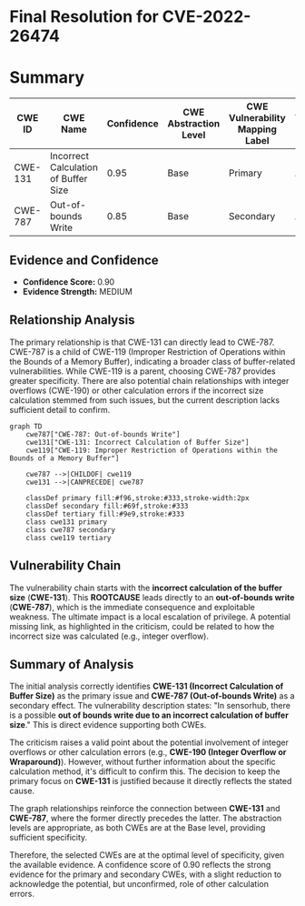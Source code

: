 # Final Resolution for CVE-2022-26474

# Summary
| CWE ID | CWE Name | Confidence | CWE Abstraction Level | CWE Vulnerability Mapping Label | CWE-Vulnerability Mapping Notes |
|---|---|---|---|---|---|
| CWE-131 | Incorrect Calculation of Buffer Size | 0.95 | Base | Primary | Allowed |
| CWE-787 | Out-of-bounds Write | 0.85 | Base | Secondary | Allowed |

## Evidence and Confidence

*   **Confidence Score:** 0.90
*   **Evidence Strength:** MEDIUM

## Relationship Analysis
The primary relationship is that CWE-131 can directly lead to CWE-787. CWE-787 is a child of CWE-119 (Improper Restriction of Operations within the Bounds of a Memory Buffer), indicating a broader class of buffer-related vulnerabilities. While CWE-119 is a parent, choosing CWE-787 provides greater specificity. There are also potential chain relationships with integer overflows (CWE-190) or other calculation errors if the incorrect size calculation stemmed from such issues, but the current description lacks sufficient detail to confirm.

```mermaid
graph TD
    cwe787["CWE-787: Out-of-bounds Write"]
    cwe131["CWE-131: Incorrect Calculation of Buffer Size"]
    cwe119["CWE-119: Improper Restriction of Operations within the Bounds of a Memory Buffer"]

    cwe787 -->|CHILDOF| cwe119
    cwe131 -->|CANPRECEDE| cwe787
    
    classDef primary fill:#f96,stroke:#333,stroke-width:2px
    classDef secondary fill:#69f,stroke:#333
    classDef tertiary fill:#9e9,stroke:#333
    class cwe131 primary
    class cwe787 secondary
    class cwe119 tertiary
```

## Vulnerability Chain
The vulnerability chain starts with the **incorrect calculation of the buffer size** (**CWE-131**). This **ROOTCAUSE** leads directly to an **out-of-bounds write** (**CWE-787**), which is the immediate consequence and exploitable weakness. The ultimate impact is a local escalation of privilege. A potential missing link, as highlighted in the criticism, could be related to how the incorrect size was calculated (e.g., integer overflow).

## Summary of Analysis
The initial analysis correctly identifies **CWE-131 (Incorrect Calculation of Buffer Size)** as the primary issue and **CWE-787 (Out-of-bounds Write)** as a secondary effect. The vulnerability description states: "In sensorhub, there is a possible **out of bounds write due to an incorrect calculation of buffer size**." This is direct evidence supporting both CWEs.

The criticism raises a valid point about the potential involvement of integer overflows or other calculation errors (e.g., **CWE-190 (Integer Overflow or Wraparound)**). However, without further information about the specific calculation method, it's difficult to confirm this. The decision to keep the primary focus on **CWE-131** is justified because it directly reflects the stated cause.

The graph relationships reinforce the connection between **CWE-131** and **CWE-787**, where the former directly precedes the latter. The abstraction levels are appropriate, as both CWEs are at the Base level, providing sufficient specificity.

Therefore, the selected CWEs are at the optimal level of specificity, given the available evidence. A confidence score of 0.90 reflects the strong evidence for the primary and secondary CWEs, with a slight reduction to acknowledge the potential, but unconfirmed, role of other calculation errors.